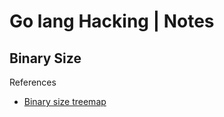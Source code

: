 # Go lang Hacking | Notes


## Binary Size

References

- [Binary size treemap](https://github.com/nikolaydubina/go-binsize-treemap)
